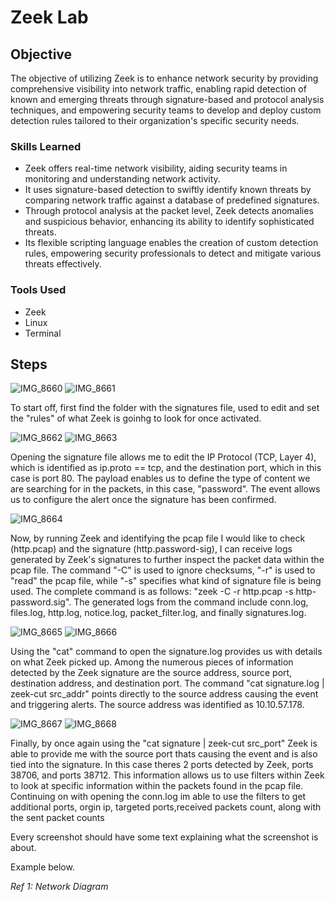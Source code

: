 # Zeek Lab

## Objective


The objective of utilizing Zeek is to enhance network security by providing comprehensive visibility into network traffic, enabling rapid detection of known and emerging threats through signature-based and protocol analysis techniques, and empowering security teams to develop and deploy custom detection rules tailored to their organization's specific security needs.

### Skills Learned


- Zeek offers real-time network visibility, aiding security teams in monitoring and understanding network activity.
- It uses signature-based detection to swiftly identify known threats by comparing network traffic against a database of predefined signatures.
- Through protocol analysis at the packet level, Zeek detects anomalies and suspicious behavior, enhancing its ability to identify sophisticated threats.
- Its flexible scripting language enables the creation of custom detection rules, empowering security professionals to detect and mitigate various threats effectively.

### Tools Used

- Zeek
- Linux
- Terminal

  
## Steps

![IMG_8660](https://github.com/Cyberz189/Zeek-Lab/assets/163569052/f6e9a99e-4582-400c-9128-89a659bd42e1)
![IMG_8661](https://github.com/Cyberz189/Zeek-Lab/assets/163569052/93d07833-6eaf-4512-9f6b-e0ee44cea9a3)


To start off, first find the folder with the signatures file, used to edit and set the "rules" of what Zeek is goinhg to look for once activated. 

![IMG_8662](https://github.com/Cyberz189/Zeek-Lab/assets/163569052/30fb87c2-9c6f-44bf-a4b4-9b4b41fd6118)
![IMG_8663](https://github.com/Cyberz189/Zeek-Lab/assets/163569052/361c5761-1457-43de-a9e7-9dd18ba57cf5)


Opening the signature file allows me to edit the IP Protocol (TCP, Layer 4), which is identified as ip.proto == tcp, and the destination port, which in this case is port 80. The payload enables us to define the type of content we are searching for in the packets, in this case, "password". The event allows us to configure the alert once the signature has been confirmed.


![IMG_8664](https://github.com/Cyberz189/Zeek-Lab/assets/163569052/2a5d1ab6-06f6-4a1c-b76e-16ba330f3e2d)

Now, by running Zeek and identifying the pcap file I would like to check (http.pcap) and the signature (http.password-sig), I can receive logs generated by Zeek's signatures to further inspect the packet data within the pcap file. The command "-C" is used to ignore checksums, "-r" is used to "read" the pcap file, while "-s" specifies what kind of signature file is being used. The complete command is as follows: "zeek -C -r http.pcap -s http-password.sig". The generated logs from the command include conn.log, files.log, http.log, notice.log, packet_filter.log, and finally signatures.log.


![IMG_8665](https://github.com/Cyberz189/Zeek-Lab/assets/163569052/8c7cb79c-a007-48dc-b6f0-a86cf2f96abc)
![IMG_8666](https://github.com/Cyberz189/Zeek-Lab/assets/163569052/ba955d04-d359-4c8c-be77-2b933d9e3a46)



Using the "cat" command to open the signature.log provides us with details on what Zeek picked up. Among the numerous pieces of information detected by the Zeek signature are the source address, source port, destination address, and destination port. The command "cat signature.log | zeek-cut src_addr" points directly to the source address causing the event and triggering alerts.
The source address was identified as 10.10.57.178.


![IMG_8667](https://github.com/Cyberz189/Zeek-Lab/assets/163569052/bf877c52-8412-420d-9dca-437ba059a4b4)
![IMG_8668](https://github.com/Cyberz189/Zeek-Lab/assets/163569052/848bc56e-470a-4ed8-8b1f-6220de9aa474)

Finally, by once again using the "cat signature | zeek-cut src_port" Zeek is able to provide me with the source port thats causing the event and is also tied into the signature. In this case theres 2 ports detected by Zeek, ports 38706, and ports 38712. This information allows us to use filters within Zeek to look at specific information within the packets found in the pcap file. Continuing on with opening the conn.log im able to use the filters to get additional ports, orgin ip, targeted ports,received packets count, along with the sent packet counts



Every screenshot should have some text explaining what the screenshot is about.

Example below.

*Ref 1: Network Diagram*
